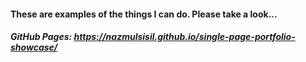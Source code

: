#### These are examples of the things I can do. Please take a look...

##### GitHub Pages: https://nazmulsisil.github.io/single-page-portfolio-showcase/
